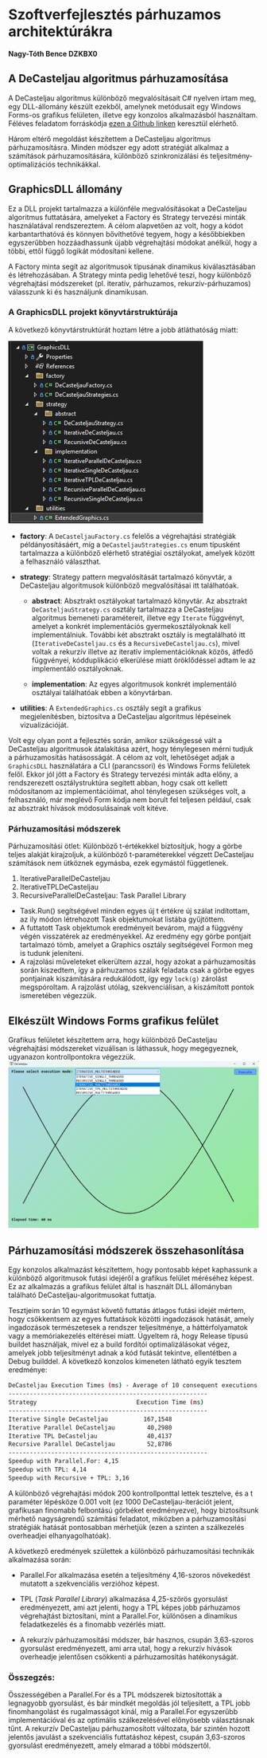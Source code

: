 # Szoftverfejlesztés párhuzamos architektúrákra

**Nagy-Tóth Bence DZKBX0**

## A DeCasteljau algoritmus párhuzamosítása

<!-- DeCasteljau algoritmusról írni -->

A DeCasteljau algoritmus különböző megvalósításait C# nyelven írtam meg, egy DLL-állomány készült ezekből, amelynek metódusait egy Windows Forms-os grafikus felületen, illetve egy konzolos alkalmazásból használtam. Féléves feladatom forráskódja [ezen a Github linken](https://github.com/nagytoth1/decasteljau-parallel.git) keresztül elérhető.

Három eltérő megoldást készítettem a DeCasteljau algoritmus párhuzamosításra. Minden módszer egy adott stratégiát alkalmaz a számítások párhuzamosítására, különböző szinkronizálási és teljesítmény-optimalizációs technikákkal.

## GraphicsDLL állomány

Ez a DLL projekt tartalmazza a különféle megvalósításokat a DeCasteljau algoritmus futtatására, amelyeket a Factory és Strategy tervezési minták használatával rendszereztem. A célom alapvetően az volt, hogy a kódot karbantarthatóvá és könnyen bővíthetővé tegyem, hogy a későbbiekben egyszerűbben hozzáadhassunk újabb végrehajtási módokat anélkül, hogy a többi, ettől függő logikát módosítani kellene.

A Factory minta segít az algoritmusok típusának dinamikus kiválasztásában és létrehozásában. A Strategy minta pedig lehetővé teszi, hogy különböző végrehajtási módszereket (pl. iteratív, párhuzamos, rekurzív-párhuzamos) válasszunk ki és használjunk dinamikusan.

### A GraphicsDLL projekt könyvtárstruktúrája

A következő könyvtárstruktúrát hoztam létre a jobb átláthatóság miatt:

![alt text](image-1.png)

- **factory**: A `DeCasteljauFactory.cs` felelős a végrehajtási stratégiák példányosításáért, míg a `DeCasteljauStrategies.cs` enum típusként tartalmazza a különböző elérhető stratégiai osztályokat, amelyek között a felhasználó választhat.

- **strategy**: Strategy pattern megvalósítását tartalmazó könyvtár, a DeCasteljau algoritmusok különböző megvalósításai itt találhatóak.

  - **abstract**: Absztrakt osztályokat tartalmazó könyvtár. Az absztrakt `DeCasteljauStrategy.cs` osztály tartalmazza a DeCasteljau algoritmus bemeneti paramétereit, illetve egy `Iterate` függvényt, amelyet a konkrét implementációs gyermekosztályoknak kell implementálniuk. További két absztrakt osztály is megtalálható itt (`IterativeDeCasteljau.cs` és a `RecursiveDeCasteljau.cs`), mivel voltak a rekurzív illetve az iteratív implementációknak közös, átfedő függvényei, kódduplikáció elkerülése miatt öröklődéssel adtam le az implementáló osztályoknak.

  - **implementation**: Az egyes algoritmusok konkrét implementáló osztályai találhatóak ebben a könyvtárban.

- **utilities**: A `ExtendedGraphics.cs` osztály segít a grafikus megjelenítésben, biztosítva a DeCasteljau algoritmus lépéseinek vizualizációját.

Volt egy olyan pont a fejlesztés során, amikor szükségessé vált a DeCasteljau algoritmusok átalakítása azért, hogy ténylegesen mérni tudjuk a párhuzamosítás hatásosságát. A célom az volt, lehetőséget adjak a `GraphicsDLL` használatára a CLI (parancssori) és Windows Forms felületek felől. Ekkor jól jött a Factory és Strategy tervezési minták adta előny, a rendszerezett osztálystruktúra segített abban, hogy csak ott kellett módosítanom az implementációimat, ahol ténylegesen szükséges volt, a felhasználó, már meglévő Form kódja nem borult fel teljesen például, csak az absztrakt hívások módosulásainak volt kitéve.

### Párhuzamosítási módszerek

Párhuzamosítási ötlet: Különböző t-értékekkel biztosítjuk, hogy a görbe teljes alakját kirajzoljuk, a különböző t-paraméterekkel végzett DeCasteljau számítások nem ütköznek egymásba, ezek egymástól függetlenek.

<!-- todo: befejezni -->

1. IterativeParallelDeCasteljau
2. IterativeTPLDeCasteljau
3. RecursiveParallelDeCasteljau: Task Parallel Library

- Task.Run() segítségével minden egyes új t értékre új szálat indítottam, az ily módon létrehozott Task objektumokat listába gyűjtöttem.
- A futtatott Task objektumok eredményeit bevárom, majd a függvény végén visszatérek az eredményekkel. Az eredmény egy görbe pontjait tartalmazó tömb, amelyet a Graphics osztály segítségével Formon meg is tudunk jeleníteni.
- A rajzolási műveleteket elkerültem azzal, hogy azokat a párhuzamosítás során kiszedtem, így a párhuzamos szálak feladata csak a görbe egyes pontjainak kiszámítására redukálódott, így egy `lock(g)` zárolást megspóroltam. A rajzolást utólag, szekvenciálisan, a kiszámított pontok ismeretében végezzük.

## Elkészült Windows Forms grafikus felület

Grafikus felületet készítettem arra, hogy különböző DeCasteljau végrehajtási módszereket vizuálisan is láthassuk, hogy megegyeznek, ugyanazon kontrollpontokra végezzük.
![decasteljau-windowsforms-app](image.png)

## Párhuzamosítási módszerek összehasonlítása

Egy konzolos alkalmazást készítettem, hogy pontosabb képet kaphassunk a különböző algoritmusok futási idejéről a grafikus felület méréséhez képest. Ez az alkalmazás a grafikus felület által is használt DLL állományban található DeCasteljau-algoritmusokat futtatja.

Tesztjeim során 10 egymást követő futtatás átlagos futási idejét mértem, hogy csökkentsem az egyes futtatások közötti ingadozások hatását, amely ingadozások természetesek a rendszer teljesítménye, a háttérfolyamatok vagy a memóriakezelés eltérései miatt. Ügyeltem rá, hogy Release típusú buildet használjak, mivel ez a build fordítói optimalizálásokat végez, amelyek jobb teljesítményt adnak a kód futását tekintve, ellentétben a Debug builddel. A következő konzolos kimeneten látható egyik tesztem eredménye:

```bash
DeCasteljau Execution Times (ms) - Average of 10 consequent executions:
--------------------------------------------------------
Strategy                            Execution Time (ms)
--------------------------------------------------------
Iterative Single DeCasteljau          167,1548
Iterative Parallel DeCasteljau         40,2980
Iterative TPL DeCasteljau              40,4137
Recursive Parallel DeCasteljau         52,8786
--------------------------------------------------------
Speedup with Parallel.For: 4,15
Speedup with TPL: 4,14
Speedup with Recursive + TPL: 3,16
```

A különböző végrehajtási módok 200 kontrollponttal lettek tesztelve, és a t paraméter lépésköze 0.001 volt (ez 1000 DeCasteljau-iterációt jelent, grafikusan finomabb felbontású görbéket eredményezve), hogy biztosítsunk mérhető nagyságrendű számítási feladatot, miközben a párhuzamosítási stratégiák hatását pontosabban mérhetjük (ezen a szinten a szálkezelés overheadjei elhanyagolhatóak).

A következő eredmények születtek a különböző párhuzamosítási technikák alkalmazása során:

- Parallel.For alkalmazása esetén a teljesítmény 4,16-szoros növekedést mutatott a szekvenciális verzióhoz képest.

- TPL (_Task Parallel Library_) alkalmazása 4,25-szörös gyorsulást eredményezett, ami azt jelenti, hogy a TPL képes jobb párhuzamos végrehajtást biztosítani, mint a Parallel.For, különösen a dinamikus feladatkezelés és a finomabb vezérlés miatt.

- A rekurzív párhuzamosítási módszer, bár hasznos, csupán 3,63-szoros gyorsulást eredményezett, ami arra utal, hogy a rekurzív hívások overheadje jelentősen csökkenti a párhuzamosítás hatékonyságát.

### Összegzés:

Összességében a Parallel.For és a TPL módszerek biztosították a legnagyobb gyorsulást, és bár mindkét megoldás jól teljesített, a TPL jobb finomhangolást és rugalmasságot kínál, míg a Parallel.For egyszerűbb implementációval és az optimális szálkezelésével előnyösebb választásnak tűnt. A rekurzív DeCasteljau párhuzamosított változata, bár szintén hozott jelentős javulást a szekvenciális futtatáshoz képest, csupán 3,63-szoros gyorsulást eredményezett, amely elmarad a többi módszertől.
